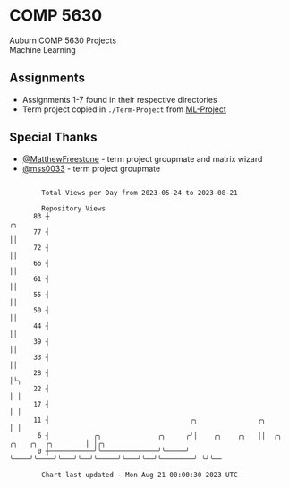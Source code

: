 # COMP 5630
Auburn COMP 5630 Projects  
Machine Learning

## Assignments
- Assignments 1-7 found in their respective directories
- Term project copied in `./Term-Project` from [ML-Project](https://github.com/wumphlett/ML-Project)

## Special Thanks
- [@MatthewFreestone](https://github.com/MatthewFreestone) - term project groupmate and matrix wizard
- [@mss0033](https://github.com/mss0033) - term project groupmate

```

        Total Views per Day from 2023-05-24 to 2023-08-21

        Repository Views
      83 ┼                                                                                  ╭╮
      77 ┤                                                                                  ││
      72 ┤                                                                                  ││
      66 ┤                                                                                  ││
      61 ┤                                                                                  ││
      55 ┤                                                                                  ││
      50 ┤                                                                                  ││
      44 ┤                                                                                  ││
      39 ┤                                                                                  ││
      33 ┤                                                                                  ││
      28 ┤                                                                                  │╰╮
      22 ┤                                                                                  │ │
      17 ┤                                                                                  │ │
      11 ┤                                   ╭╮               ╭╮                            │ │
       6 ┤           ╭╮              ╭╮     ╭╯│    ╭╮    ╭╮   ││  ╭╮     ╭╮   ╭╮  ╭╮        │ │╭╮
       0 ┼───────────╯╰──────────────╯╰─────╯ ╰────╯╰────╯╰───╯╰──╯╰─────╯╰───╯╰──╯╰────────╯ ╰╯╰──

        Chart last updated - Mon Aug 21 00:00:30 2023 UTC
        
```
